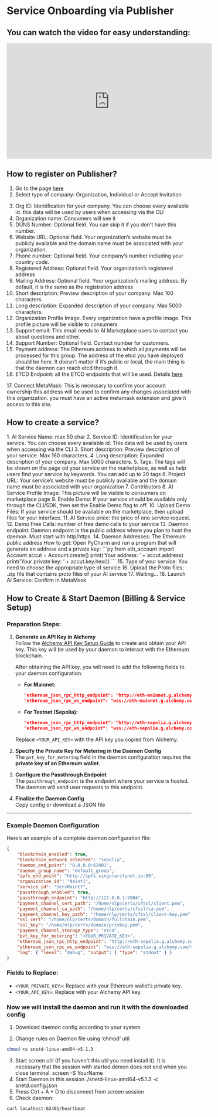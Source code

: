 # Service Onboarding via Publisher

## You can watch the video for easy understanding:

<iframe width="560" height="315" src="https://www.youtube.com/embed/8AtkPUYLy8g?si=cEpyujqdisaS35Xg" title="YouTube video player" frameborder="0" allow="accelerometer; autoplay; clipboard-write; encrypted-media; gyroscope; picture-in-picture; web-share" referrerpolicy="strict-origin-when-cross-origin" allowfullscreen></iframe>

## How to register on Publisher?

1. Go to the page [here](https://publisher.singularitynet.io/)
2. Select type of company: Organization, Individual or Accept Invitation

<ImageViewer src="/assets/images/products/AIMarketplace/publisher/RegistrationOfOrganization.webp" alt="TRegistration"/>

3. Org ID: Identification for your company. You can choose every available id. this data will be used by users when accessing via the CLI
4. Organization name: Consumers will see it
5. DUNS Number: Optional field. You can skip it if you don't have this number.
6. Website URL: Optional field. Your organization’s website must be publicly available and the domain name must be associated with your organization.
7. Phone number: Optional field. Your company’s number including your country code.
8. Registered Address: Optional field. Your organization’s registered address
9. Mailing Address: Optional field. Your organization’s mailing address. By default, it is the same as the registration address
   <ImageViewer src="/assets/images/products/AIMarketplace/publisher/DescriptionOfOrganization.webp" alt="Description"/>
10. Short description: Preview description of your company. Max 160 characters.
11. Long description: Expanded description of your company. Max 5000 characters.
12. Organization Profile Image. Every organization have a profile image. This profile picture will be visible to consumers
13. Support email: This email needs to AI Marketplace users to contact you about questions and other.
14. Support Number: Optional field. Contact number for customers.
    <ImageViewer src="/assets/images/products/AIMarketplace/publisher/PaymentAddress.webp" alt="Payment"/>
15. Payment address: The Ethereum address to which all payments will be processed for this group. The address of the etcd you have deployed should be here. It doesn’t matter if it’s public or local, the main thing is that the daemon can reach etcd through it.
16. ETCD Endpoint: all the ETCD endpoints that will be used. Details [here](/docs/products/DecentralizedAIPlatform/UsedTechnologies/etcd/)

<ImageViewer src="/assets/images/products/AIMarketplace/publisher/PublishOrganizationToBlockchain.webp" alt="Publishing Organization to Blockchain"/>
17. Connect MetaMask: This is necessary to confirm your account ownership this address will be used to confirm any changes associated with this organization. you must have an active metamask extension and give it access to this site.
<ImageViewer src="/assets/images/products/AIMarketplace/publisher/MetamaskConfirmation.webp" alt="Publishing Organization to Blockchain"/>

## How to create a service?

<ImageViewer src="/assets/images/products/AIMarketplace/publisher/CreatingNewService.webp" alt="Creating New Service"/>
1. AI Service Name: max 50 char
2. Service ID: Identification for your service. You can choose every available id. This data will be used by users when accessing via the CLI
3. Short description: Preview description of your service. Max 160 characters.
4. Long description: Expanded description of your company. Max 5000 characters.

<ImageViewer src="/assets/images/products/AIMarketplace/publisher/AIServiceProfileInformation.webp" alt="Publishing Organization to Blockchain"/>
5. Tags: The tags will be shown on the page od your service on the marketplace, as well as help users find your service by keywords. You can add up to 20 tags
6. Project URL: Your service’s website must be publicly available and the domain name must be associated with your organization
7. Contributors
8. AI Service Profile Image: This picture will be visible to consumers on marketplace page

<ImageViewer src="/assets/images/products/AIMarketplace/publisher/ServiceTags.webp" alt="Creating New Service"/>
9. Enable Demo: If your service should be available only through the CLI/SDK, then set the Enable Demo flag to off.
10. Upload Demo Files: If your service should be available on the marketplace, then upload files for your interface.
11. AI Service price: the price of one service request.
12. Demo Free Calls: number of free demo calls to your service
13. Daemon endpoint: Daemon endpoint is the public address where you plan to host the daemon. Must start with http/https.
14. Daemon Addresses: The Ethereum public address
<ImageViewer src="/assets/images/products/AIMarketplace/publisher/PublishOrganizationToBlockchain.webp" alt="Price"/>
How to get: Open PyCharm and run a program that will generate an address and a private key:
```py
from eth_account import Account
accut = Account.create()
print(‘Your address: ’ + accut.address)
print(‘Your private key: ’ + accut.key.hex())
```
15. Type of your service: You need to choose the appropriate type of service
16. Upload the Proto files: .zip file that contains proto files of your AI service
<ImageViewer src="/assets/images/products/AIMarketplace/publisher/UploadingTheProtoFiles.webp" alt="Proto"/>
17. Waiting...
18. Launch AI Service: Confirm in MetaMask
<ImageViewer src="/assets/images/products/AIMarketplace/publisher/MetamaskConfirmation.webp" alt="Proto"/>

## How to Create & Start Daemon (Billing & Service Setup)

### Preparation Steps:

1. **Generate an API Key in Alchemy**  
   Follow the [Alchemy API Key Setup Guide](/docs/products/DecentralizedAIPlatform/Daemon/alchemy-api/) to create and obtain your API key. This key will be used by your daemon to interact with the Ethereum blockchain.

   After obtaining the API key, you will need to add the following fields to your daemon configuration:

   - **For Mainnet:**  
     ```json
     "ethereum_json_rpc_http_endpoint": "http://eth-mainnet.g.alchemy.com/v2/<YOUR_API_KEY>",
     "ethereum_json_rpc_ws_endpoint": "wss://eth-mainnet.g.alchemy.com/v2/<YOUR_API_KEY>"
     ```

   - **For Testnet (Sepolia):**  
     ```json
     "ethereum_json_rpc_http_endpoint": "http://eth-sepolia.g.alchemy.com/v2/<YOUR_API_KEY>",
     "ethereum_json_rpc_ws_endpoint": "wss://eth-sepolia.g.alchemy.com/v2/<YOUR_API_KEY>"
     ```

   Replace `<YOUR_API_KEY>` with the API key you copied from Alchemy.

2. **Specify the Private Key for Metering in the Daemon Config**  
   The `pvt_key_for_metering` field in the daemon configuration requires the **private key of an Ethereum wallet**.  

3. **Configure the Passthrough Endpoint**  
   The `passthrough_endpoint` is the endpoint where your service is hosted. The daemon will send user requests to this endpoint.

4. **Finalize the Daemon Config**  
   Copy config or download a JSON file
<ImageViewer src="/assets/images/products/AIMarketplace/publisher/CreatingDaemonConfig.webp" alt="DaemonConfig"/>


---

### Example Daemon Configuration

Here’s an example of a complete daemon configuration file:

```json
{
    "blockchain_enabled": true,
    "blockchain_network_selected": "sepolia",
    "daemon_end_point": "0.0.0.0:62401",
    "daemon_group_name": "default_group",
    "ipfs_end_point": "http://ipfs.singularitynet.io:80",
    "organization_id": "Naint1",
    "service_id": "ServNaint7",
    "passthrough_enabled": true,
    "passthrough_endpoint": "http://127.0.0.1:7004",
    "payment_channel_cert_path": "/home/nlp/certs/cfssl/client.pem",
    "payment_channel_ca_path": "/home/nlp/certs/cfssl/ca.pem",
    "payment_channel_key_path": "/home/nlp/certs/cfssl/client-key.pem",
    "ssl_cert": "/home/nlp/certs/domain/fullchain.pem",
    "ssl_key": "/home/nlp/certs/domain/privkey.pem",
    "payment_channel_storage_type": "etcd",
    "pvt_key_for_metering": "<YOUR_PRIVATE_KEY>",
    "ethereum_json_rpc_http_endpoint": "http://eth-sepolia.g.alchemy.com/v2/<YOUR_API_KEY>",
    "ethereum_json_rpc_ws_endpoint": "wss://eth-sepolia.g.alchemy.com/v2/<YOUR_API_KEY>",
    "log": { "level": "debug", "output": { "type": "stdout" } }
}
```

### Fields to Replace:
- `<YOUR_PRIVATE_KEY>`: Replace with your Ethereum wallet’s private key.
- `<YOUR_API_KEY>`: Replace with your Alchemy API key.

### Now we will install the daemon and run it with the downloaded config

1. Download daemon config according to your system
   <ImageViewer src="/assets/images/products/AIMarketplace/publisher/DownloadDaemon.webp" alt="Download Daemon"/>

2. Change rules on Daemon file using ‘chmod’ util

```sh
chmod +x snetd-linux-amd64-v5.1.3
```

3. Start screen util (If you haven't this util you need install it). It is necessary that the session with started demon does not end when you close terminal.
   screen -S YourName
   <ImageViewer src="/assets/images/products/AIMarketplace/publisher/ChmodAndScreenCommands.webp" alt="Screen"/>
4. Start Daemon in this session
   ./snetd-linux-amd64-v5.1.3 -c snetd.config.json
   <ImageViewer src="/assets/images/products/AIMarketplace/publisher/ConfigPowershell.webp" alt=" Config"/>
5. Press Ctrl + A + D to disconnect from screen session
6. Check daemon:

```sh
curl localhost:62401/heartbeat
```
